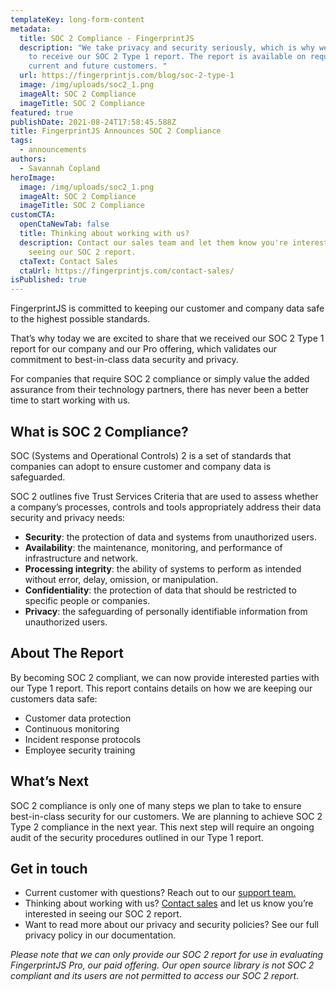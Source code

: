 ```yaml
---
templateKey: long-form-content
metadata:
  title: SOC 2 Compliance - FingerprintJS
  description: "We take privacy and security seriously, which is why we are proud
    to receive our SOC 2 Type 1 report. The report is available on request to
    current and future customers. "
  url: https://fingerprintjs.com/blog/soc-2-type-1
  image: /img/uploads/soc2_1.png
  imageAlt: SOC 2 Compliance
  imageTitle: SOC 2 Compliance
featured: true
publishDate: 2021-08-24T17:58:45.588Z
title: FingerprintJS Announces SOC 2 Compliance
tags:
  - announcements
authors:
  - Savannah Copland
heroImage:
  image: /img/uploads/soc2_1.png
  imageAlt: SOC 2 Compliance
  imageTitle: SOC 2 Compliance
customCTA:
  openCtaNewTab: false
  title: Thinking about working with us?
  description: Contact our sales team and let them know you're interested in
    seeing our SOC 2 report.
  ctaText: Contact Sales
  ctaUrl: https://fingerprintjs.com/contact-sales/
isPublished: true
---
```

FingerprintJS is committed to keeping our customer and company data safe to the highest possible standards.

That’s why today we are excited to share that we received our SOC 2 Type 1 report for our company and our Pro offering, which validates our commitment to best-in-class data security and privacy.

For companies that require SOC 2 compliance or simply value the added assurance from their technology partners, there has never been a better time to start working with us.

## What is SOC 2 Compliance?

SOC (Systems and Operational Controls) 2 is a set of standards that companies can adopt to ensure customer and company data is safeguarded. 

SOC 2 outlines five Trust Services Criteria that are used to assess whether a company’s processes, controls and tools appropriately address their data security and privacy needs:

* **Security**: the protection of data and systems from unauthorized users.
* **Availability**: the maintenance, monitoring, and performance of infrastructure and network.
* **Processing integrity**: the ability of systems to perform as intended without error, delay, omission, or manipulation. 
* **Confidentiality**: the protection of data that should be restricted to specific people or companies.
* **Privacy**: the safeguarding of personally identifiable information from unauthorized users.

## About The Report

By becoming SOC 2 compliant, we can now provide interested parties with our Type 1 report. This report contains details on how we are keeping our customers data safe:

* Customer data protection
* Continuous monitoring
* Incident response protocols
* Employee security training

## What’s Next

SOC 2 compliance is only one of many steps we plan to take to ensure best-in-class security for our customers. We are planning to achieve SOC 2 Type 2 compliance in the next year. This next step will require an ongoing audit of the security procedures outlined in our Type 1 report. 

## Get in touch

* Current customer with questions? Reach out to our [support team.](mailto:support@fingerprintjs.com) 
* Thinking about working with us? [Contact sales](https://fingerprintjs.com/contact-sales/) and let us know you’re interested in seeing our SOC 2 report.
* Want to read more about our privacy and security policies? See our full privacy policy in our documentation.

<i>Please note that we can only provide our SOC 2 report for use in evaluating FingerprintJS Pro, our paid offering. Our open source library is not SOC 2 compliant and its users are not permitted to access our SOC 2 report.</i>